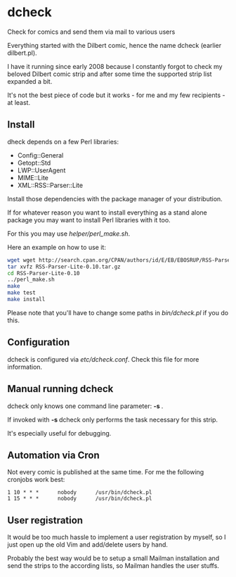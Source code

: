 dcheck
======

Check for comics and send them via mail to various users

Everything started with the Dilbert comic, hence the name dcheck (earlier dilbert.pl).

I have it running since early 2008 because I constantly forgot to check my beloved Dilbert comic strip and after some time the supported strip list expanded a bit.

It's not the best piece of code but it works - for me and my few recipients - at least.

Install
-------

dheck depends on a few Perl libraries:
* Config::General
* Getopt::Std
* LWP::UserAgent
* MIME::Lite
* XML::RSS::Parser::Lite

Install those dependencies with the package manager of your distribution.

If for whatever reason you want to install everything as a stand alone package you may want to install Perl libraries with it too.

For this you may use *helper/perl_make.sh*.

Here an example on how to use it:
```bash
wget wget http://search.cpan.org/CPAN/authors/id/E/EB/EBOSRUP/RSS-Parser-Lite-0.10.tar.gz
tar xvfz RSS-Parser-Lite-0.10.tar.gz
cd RSS-Parser-Lite-0.10
../perl_make.sh
make
make test
make install
```

Please note that you'll have to change some paths in *bin/dcheck.pl* if you do this.

Configuration
-------------

dcheck is configured via *etc/dcheck.conf*. Check this file for more information.

Manual running dcheck
---------------------

dcheck only knows one command line parameter: **-s <stripname>**.

If invoked with **-s <stripname>** dcheck only performs the task necessary for this strip.

It's especially useful for debugging.

Automation via Cron
-------------------

Not every comic is published at the same time. For me the following cronjobs work best:

```
1 10 * * *      nobody      /usr/bin/dcheck.pl
1 15 * * *      nobody      /usr/bin/dcheck.pl
```

User registration
-----------------

It would be too much hassle to implement a user registration by myself, so I just open up the old Vim and add/delete users by hand.

Probably the best way would be to setup a small Mailman installation and send the strips to the according lists, so Mailman handles the user stuffs.


